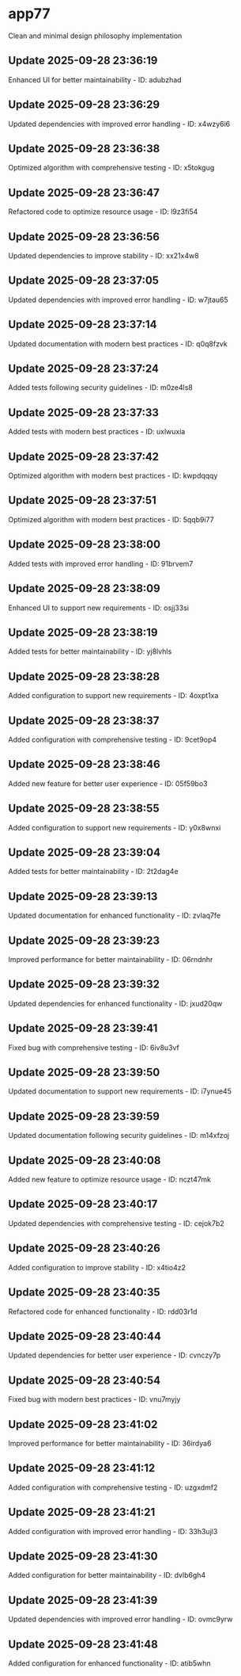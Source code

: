 # app77
Clean and minimal design philosophy implementation

## Update 2025-09-28 23:36:19
Enhanced UI for better maintainability - ID: adubzhad


## Update 2025-09-28 23:36:29
Updated dependencies with improved error handling - ID: x4wzy6i6


## Update 2025-09-28 23:36:38
Optimized algorithm with comprehensive testing - ID: x5tokgug


## Update 2025-09-28 23:36:47
Refactored code to optimize resource usage - ID: l9z3fi54


## Update 2025-09-28 23:36:56
Updated dependencies to improve stability - ID: xx21x4w8


## Update 2025-09-28 23:37:05
Updated dependencies with improved error handling - ID: w7jtau65


## Update 2025-09-28 23:37:14
Updated documentation with modern best practices - ID: q0q8fzvk


## Update 2025-09-28 23:37:24
Added tests following security guidelines - ID: m0ze4ls8


## Update 2025-09-28 23:37:33
Added tests with modern best practices - ID: uxlwuxia


## Update 2025-09-28 23:37:42
Optimized algorithm with modern best practices - ID: kwpdqqqy


## Update 2025-09-28 23:37:51
Optimized algorithm with modern best practices - ID: 5qqb9i77


## Update 2025-09-28 23:38:00
Added tests with improved error handling - ID: 91brvem7


## Update 2025-09-28 23:38:09
Enhanced UI to support new requirements - ID: osjj33si


## Update 2025-09-28 23:38:19
Added tests for better maintainability - ID: yj8lvhls


## Update 2025-09-28 23:38:28
Added configuration to support new requirements - ID: 4oxpt1xa


## Update 2025-09-28 23:38:37
Added configuration with comprehensive testing - ID: 9cet9op4


## Update 2025-09-28 23:38:46
Added new feature for better user experience - ID: 05f59bo3


## Update 2025-09-28 23:38:55
Added configuration to support new requirements - ID: y0x8wnxi


## Update 2025-09-28 23:39:04
Added tests for better maintainability - ID: 2t2dag4e


## Update 2025-09-28 23:39:13
Updated documentation for enhanced functionality - ID: zvlaq7fe


## Update 2025-09-28 23:39:23
Improved performance for better maintainability - ID: 06rndnhr


## Update 2025-09-28 23:39:32
Updated dependencies for enhanced functionality - ID: jxud20qw


## Update 2025-09-28 23:39:41
Fixed bug with comprehensive testing - ID: 6iv8u3vf


## Update 2025-09-28 23:39:50
Updated documentation to support new requirements - ID: i7ynue45


## Update 2025-09-28 23:39:59
Updated documentation following security guidelines - ID: m14xfzoj


## Update 2025-09-28 23:40:08
Added new feature to optimize resource usage - ID: nczt47mk


## Update 2025-09-28 23:40:17
Updated dependencies with comprehensive testing - ID: cejok7b2


## Update 2025-09-28 23:40:26
Added configuration to improve stability - ID: x4tio4z2


## Update 2025-09-28 23:40:35
Refactored code for enhanced functionality - ID: rdd03r1d


## Update 2025-09-28 23:40:44
Updated dependencies for better user experience - ID: cvnczy7p


## Update 2025-09-28 23:40:54
Fixed bug with modern best practices - ID: vnu7myjy


## Update 2025-09-28 23:41:02
Improved performance for better maintainability - ID: 36irdya6


## Update 2025-09-28 23:41:12
Added configuration with comprehensive testing - ID: uzgxdmf2


## Update 2025-09-28 23:41:21
Added configuration with improved error handling - ID: 33h3ujl3


## Update 2025-09-28 23:41:30
Added configuration for better maintainability - ID: dvlb6gh4


## Update 2025-09-28 23:41:39
Updated dependencies with improved error handling - ID: ovmc9yrw


## Update 2025-09-28 23:41:48
Added configuration for enhanced functionality - ID: atib5whn


